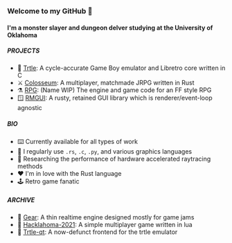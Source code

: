 ### Welcome to my GitHub 👋

#### I'm a monster slayer and dungeon delver studying at the University of Oklahoma

##### PROJECTS

- 🐢 [Trtle](https://github.com/chaynabors/trtle): A cycle-accurate Game Boy emulator and Libretro core written in C
- ⚔️ [Colosseum](https://github.com/chaynabors/colosseum): A multiplayer, matchmade JRPG written in Rust
- ⚗️ [RPG](https://github.com/chaynabors/rpg): (Name WIP) The engine and game code for an FF style RPG
- 🪟 [RMGUI](https://github.com/chaynabors/gui): A rusty, retained GUI library which is renderer/event-loop agnostic

##### BIO

- ⌨️ Currently available for all types of work
- 📓 I regularly use `.rs`, `.c`, `.py`, and various graphics languages
- 🌱 Researching the performance of hardware accelerated raytracing methods
- ❤️ I'm in love with the Rust language
- 🕹️ Retro game fanatic

##### ARCHIVE

- 🧰 [Gear](https://github.com/chaynabors/gear): A thin realtime engine designed mostly for game jams
- 🚧 [Hacklahoma-2021](https://github.com/chaynabors/hacklahoma-2021): A simple multiplayer game written in lua
- 🐢 [Trtle-qt](https://github.com/chaynabors/trtle-qt): A now-defunct frontend for the trtle emulator
 
